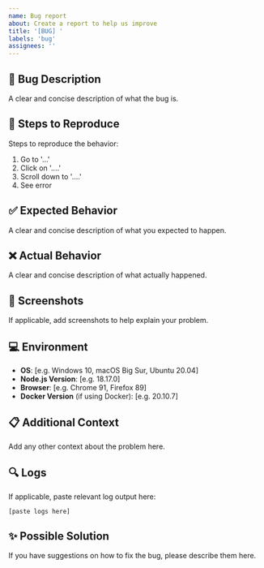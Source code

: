 ```yaml
---
name: Bug report
about: Create a report to help us improve
title: '[BUG] '
labels: 'bug'
assignees: ''
---
```


## 🐛 Bug Description
A clear and concise description of what the bug is.

## 🔄 Steps to Reproduce
Steps to reproduce the behavior:
1. Go to '...'
2. Click on '....'
3. Scroll down to '....'
4. See error

## ✅ Expected Behavior
A clear and concise description of what you expected to happen.

## ❌ Actual Behavior
A clear and concise description of what actually happened.

## 📸 Screenshots
If applicable, add screenshots to help explain your problem.

## 💻 Environment
- **OS**: [e.g. Windows 10, macOS Big Sur, Ubuntu 20.04]
- **Node.js Version**: [e.g. 18.17.0]
- **Browser**: [e.g. Chrome 91, Firefox 89]
- **Docker Version** (if using Docker): [e.g. 20.10.7]

## 📋 Additional Context
Add any other context about the problem here.

## 🔍 Logs
If applicable, paste relevant log output here:
```
[paste logs here]
```

## ✨ Possible Solution
If you have suggestions on how to fix the bug, please describe them here.
